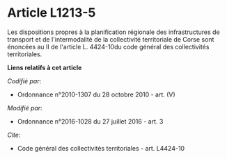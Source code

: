 # Article L1213-5

Les dispositions propres à la planification régionale des infrastructures de transport et de l'intermodalité de la
collectivité territoriale de Corse sont énoncées au II de l'article L. 4424-10du code général des collectivités
territoriales.

**Liens relatifs à cet article**

_Codifié par_:

  - Ordonnance n°2010-1307 du 28 octobre 2010 - art. (V)

_Modifié par_:

  - Ordonnance n°2016-1028 du 27 juillet 2016 - art. 3

_Cite_:

  - Code général des collectivités territoriales - art. L4424-10
